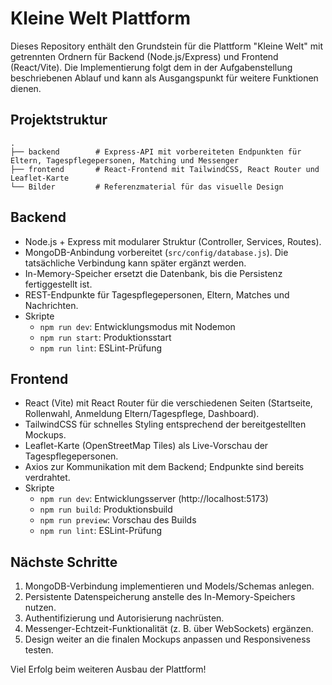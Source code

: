 # Kleine Welt Plattform

Dieses Repository enthält den Grundstein für die Plattform "Kleine Welt" mit getrennten Ordnern für Backend (Node.js/Express) und Frontend (React/Vite). Die Implementierung folgt dem in der Aufgabenstellung beschriebenen Ablauf und kann als Ausgangspunkt für weitere Funktionen dienen.

## Projektstruktur

```
.
├── backend        # Express-API mit vorbereiteten Endpunkten für Eltern, Tagespflegepersonen, Matching und Messenger
├── frontend       # React-Frontend mit TailwindCSS, React Router und Leaflet-Karte
└── Bilder         # Referenzmaterial für das visuelle Design
```

## Backend

- Node.js + Express mit modularer Struktur (Controller, Services, Routes).
- MongoDB-Anbindung vorbereitet (`src/config/database.js`). Die tatsächliche Verbindung kann später ergänzt werden.
- In-Memory-Speicher ersetzt die Datenbank, bis die Persistenz fertiggestellt ist.
- REST-Endpunkte für Tagespflegepersonen, Eltern, Matches und Nachrichten.
- Skripte
  - `npm run dev`: Entwicklungsmodus mit Nodemon
  - `npm run start`: Produktionsstart
  - `npm run lint`: ESLint-Prüfung

## Frontend

- React (Vite) mit React Router für die verschiedenen Seiten (Startseite, Rollenwahl, Anmeldung Eltern/Tagespflege, Dashboard).
- TailwindCSS für schnelles Styling entsprechend der bereitgestellten Mockups.
- Leaflet-Karte (OpenStreetMap Tiles) als Live-Vorschau der Tagespflegepersonen.
- Axios zur Kommunikation mit dem Backend; Endpunkte sind bereits verdrahtet.
- Skripte
  - `npm run dev`: Entwicklungsserver (http://localhost:5173)
  - `npm run build`: Produktionsbuild
  - `npm run preview`: Vorschau des Builds
  - `npm run lint`: ESLint-Prüfung

## Nächste Schritte

1. MongoDB-Verbindung implementieren und Models/Schemas anlegen.
2. Persistente Datenspeicherung anstelle des In-Memory-Speichers nutzen.
3. Authentifizierung und Autorisierung nachrüsten.
4. Messenger-Echtzeit-Funktionalität (z. B. über WebSockets) ergänzen.
5. Design weiter an die finalen Mockups anpassen und Responsiveness testen.

Viel Erfolg beim weiteren Ausbau der Plattform!

